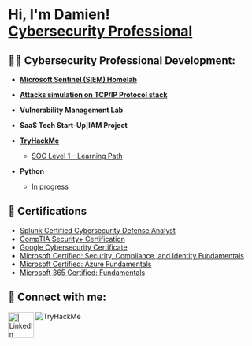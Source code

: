<h1>Hi, I'm Damien! <br/><a href="https://www.linkedin.com/in/damien-gau/">Cybersecurity Professional</a>



<h2>👨‍💻 Cybersecurity Professional Development:</h2>

- <b>[Microsoft Sentinel (SIEM) Homelab](https://github.com/DamienGau/Microsoft-Sentinel-SIEM-Lab/tree/main)</b>

- <b>[Attacks simulation on TCP/IP Protocol stack](https://github.com/DamienGau/Attacks-on-TCP-IP/tree/main)</b>

- <b>Vulnerability Management Lab</b>

- <b>SaaS Tech Start-Up|IAM Project</b>

- <b>[TryHackMe](https://tryhackme.com/p/damien.gau)</b>
  - [SOC Level 1 - Learning Path](URL)
  
- <b>Python</b>
  - [In progress](URL)

<h2>📄 Certifications </h2>

- [Splunk Certified Cybersecurity Defense Analyst](https://www.credly.com/badges/a4b37f83-7dd7-459b-9ebd-84ffe38e0a06/linked_in_profile)
- [CompTIA Security+ Certification](https://www.credly.com/badges/8e6c494f-b5b6-4395-9d48-153f208b748d/linked_in_profile)
- [Google Cybersecurity Certificate](https://www.credly.com/badges/6b8169b6-f1c2-4f44-bd0a-794b832e92f2/linked_in_profile)
- [Microsoft Certified: Security, Compliance, and Identity Fundamentals](https://www.credly.com/earner/earned/badge/8bab3bac-6e24-4413-a1c7-ad28e60e06b5)
- [Microsoft Certified: Azure Fundamentals](https://www.credly.com/badges/f115d3d1-9ed8-42a9-a465-009a0f8df7de/linked_in_profile)
- [Microsoft 365 Certified: Fundamentals](https://www.credly.com/badges/7a71de6f-e4f5-4fe3-9bd4-dc9b4fe87de7/linked_in_profile)


<h2> 🤳 Connect with me:</h2>

[<img align="left" alt=" | LinkedIn" width="52px" src="https://cdn.jsdelivr.net/npm/simple-icons@v3/icons/linkedin.svg" />][linkedin]


[linkedin]: https://linkedin.com/in/damien-gau
<img src="https://tryhackme-badges.s3.amazonaws.com/damien.gau.png" alt="TryHackMe">

<!--


Here are some ideas to get you started:

- 🔭 I’m currently working on ...
- 🌱 I’m currently learning ...
- 👯 I’m looking to collaborate on ...
- 🤔 I’m looking for help with ...
- 💬 Ask me about ...
- 📫 How to reach me: ...
- 😄 Pronouns: ...
- ⚡ Fun fact: ...
-->
